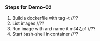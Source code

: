 ### Steps for Demo-02
1. Build a dockerfile with tag -t
//??
2. List images
//??
3. Run image with and name it m347_c1
//??
4. Start bash-shell in container
//??

